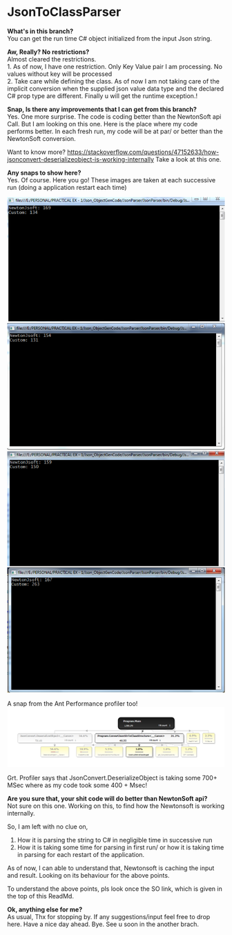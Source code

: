 # JsonToClassParser

<b> What's in this branch? </b> <br/>
   You can get the run time C# object initialized from the input Json string. 
  
<b>Aw, Really? No restrictions? </b><br/>
    Almost cleared the restrictions. <br/>
    1. As of now, I have one restriction. Only Key Value pair I am processing. No values without key will be processed <br/>
    2. Take care while defining the class. As of now I am not taking care of the implicit conversion when the supplied json value data type 
    and the declared C# prop type are different. Finally u will get the runtime exception.! 
    
<b> Snap, Is there any improvements that I can get from this branch? </b> <br/>
   Yes. One more surprise. The code is coding better than the NewtonSoft api Call. But I am looking on this one. Here is the place where my code performs better.
   In each fresh run, my code will  be at par/ or better than the NewtonSoft conversion. 
   
   Want to know more?  https://stackoverflow.com/questions/47152633/how-jsonconvert-deserializeobject-is-working-internally 
   Take a look at this one.
   
 <b> Any snaps to show here? </b> <br/>
 Yes. Of course. Here you go! These images are taken at each successive run (doing a application restart each time) <br/>
 
 <img src="Snaps/Capture_3.PNG"/>
 <img src="Snaps/Capture_4.PNG"/>
 <img src="Snaps/Capture_5.PNG"/>
 <img src="Snaps/Capture_7.PNG"/>
 
 A snap from the Ant Performance profiler too! 
 <img src="Snaps/Ants Profiler Screen Shot.png"/>
 
 Grt. Profiler says that JsonConvert.DeserializeObject is taking some 700+ MSec where as my code took some 400 + Msec! 
 
 <b> Are you sure that, your shit code will do better than NewtonSoft api?</b> <br/>
 Not sure on this one. Working on this, to find how the Newtonsoft is working internally.
  
So, I am left with no clue on, 
1. How it is parsing the string to C# in negligible time in successive run 
2. How it is taking some time for parsing in first run/ or how it is taking time in parsing for each restart of the application. 

As of now, I can able to understand that, Newtonsoft is caching the input and result. Looking on its behaviour for the above points.

To understand the above points, pls look once the SO link, which is given in the top of this ReadMd.

<b>Ok, anything else for me? </b></br>
As usual, Thx for stopping by. If any suggestions/input feel free to drop here. Have a nice day ahead. Bye. See u soon in the another brach.
